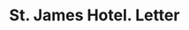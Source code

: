 ---
doi: 10.7916/D8VQ4DST
date_other: '1870'
date_other_textual: 1870-1879
form: correspondence
genre:
- Letters (correspondence)
name:
- St. James Hotel
object_in_context_url: https://biggert.cul.columbia.edu/items/view/ave_biggert_01122
subject_hierarchical_geographic:
- New York, New York, United States
subject_name:
- St. James Hotel
title: St. James Hotel. Letter
sort_title: St. James Hotel. Letter
call_number: ave_biggert_01122
coordinates:
- 40.71277777777778,-74.00583333333333
pid: ave_biggert_01122
identifiers: ave_biggert_01122
thumbnail: https://derivativo-2.library.columbia.edu/iiif/2/ldpd:344831/full/!256,256/0/native.jpg
permalink: "/items/ave_biggert_01122/"
layout: iiif-image-page
---